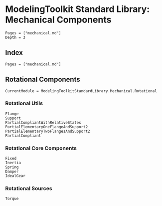 # ModelingToolkit Standard Library: Mechanical Components


```@contents
Pages = ["mechanical.md"]
Depth = 3
```
## Index
```@index
Pages = ["mechanical.md"]
```

## Rotational Components
```@meta
CurrentModule = ModelingToolkitStandardLibrary.Mechanical.Rotational
```

### Rotational Utils

```@docs
Flange
Support
PartialCompliantWithRelativeStates
PartialElementaryOneFlangeAndSupport2
PartialElementaryTwoFlangesAndSupport2
PartialCompliant
```

### Rotational Core Components

```@docs
Fixed
Inertia
Spring
Damper
IdealGear
```

### Rotational Sources

```@docs
Torque
```
